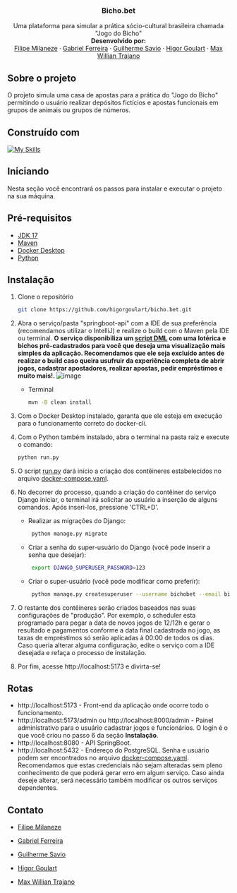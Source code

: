 <div align="center">
  <h3 align="center">Bicho.bet</h3>

  <p align="center">
    Uma plataforma para simular a prática sócio-cultural brasileira chamada "Jogo do Bicho"
    <br />
    <strong>Desenvolvido por: </strong>
    <br />
    <a href="https://github.com/phillCD">Filipe Milaneze</a>
    ·
    <a href="https://github.com/GabrielGuinzani">Gabriel Ferreira</a>
    ·
    <a href="https://github.com/guilherme-savio">Guilherme Savio</a>
    ·
    <a href="https://github.com/higorgoulart">Higor Goulart</a>
    ·
    <a href="https://github.com/MaxWillianm">Max Willian Trajano</a>
  </p>
</div>


## Sobre o projeto

O projeto simula uma casa de apostas para a prática do "Jogo do Bicho" permitindo o usuário realizar depósitos fictícios e apostas funcionais em grupos de animais ou grupos de números. 

## Construído com

[![My Skills](https://skillicons.dev/icons?i=java,spring,maven,python,django,go,react,tailwind,postgres,redis,docker)](https://skillicons.dev)

## Iniciando

Nesta seção você encontrará os passos para instalar e executar o projeto na sua máquina.

## Pré-requisitos

* <a href="https://www.oracle.com/java/technologies/javase/jdk17-readme-downloads.html">JDK 17</a>
* <a href="https://maven.apache.org/download.cgi">Maven</a>
* <a href="https://www.docker.com/products/docker-desktop/">Docker Desktop</a>
* <a href="https://www.python.org/downloads/">Python</a>

## Instalação

1. Clone o repositório
   ```sh
   git clone https://github.com/higorgoulart/bicho.bet.git
   ```
2. Abra o serviço/pasta "springboot-api" com a IDE de sua preferência (recomendamos utilizar o IntelliJ) e realize o build com o Maven pela IDE ou terminal. <strong> O serviço disponibiliza um <a href="https://github.com/higorgoulart/bicho.bet/blob/main/springboot-api/src/main/resources/data.sql">script DML<a/> com uma lotérica e bichos pré-cadastrados para você que deseja uma visualização mais simples da aplicação. Recomendamos que ele seja excluído antes de realizar o build caso queira usufruir da experiência completa de abrir jogos, cadastrar apostadores, realizar apostas, pedir empréstimos e muito mais!. </strong>
    ![image](https://github.com/higorgoulart/bicho.bet/assets/110054084/b18a5c00-94e8-4df7-95ea-d91b9840f35e)
     * Terminal
       ```sh
       mvn -B clean install
       ```

3. Com o Docker Desktop instalado, garanta que ele esteja em execução para o funcionamento correto do docker-cli.

4. Com o Python também instalado, abra o terminal na pasta raiz e execute o comando:
   ```sh
   python run.py
   ```
5. O script <a href="https://github.com/higorgoulart/bicho.bet/blob/main/run.py">run.py</a> dará início a criação dos contêineres estabelecidos no arquivo <a href="https://github.com/higorgoulart/bicho.bet/blob/main/docker-compose.yaml">docker-compose.yaml</a>.

6. No decorrer do processo, quando a criação do contêiner do serviço Django iniciar, o terminal irá solicitar ao usuário a inserção de alguns comandos. Após inseri-los, pressione 'CTRL+D'.
    * Realizar as migrações do Django:
      ```sh
       python manage.py migrate
      ```
   * Criar a senha do super-usuário do Django (você pode inserir a senha que desejar):
      ```sh
       export DJANGO_SUPERUSER_PASSWORD=123
      ```
   * Criar o super-usuário (você pode modificar como preferir):
      ```sh
       python manage.py createsuperuser --username bichobet --email bichobet.satc@gmail.com --noinput
      ```

7. O restante dos contêineres serão criados baseados nas suas configurações de "produção". Por exemplo, o scheduler esta programado para pegar a data de novos jogos de 12/12h e gerar o resultado e pagamentos conforme a data final cadastrada no jogo, as taxas de empréstimos só serão aplicadas à 00:00 de todos os dias. Caso queria alterar alguma configuração, edite o serviço com a IDE desejada e refaça o processo de instalação. 
 
8. Por fim, acesse http://localhost:5173 e divirta-se!

## Rotas

* http://localhost:5173 - Front-end da aplicação onde ocorre todo o funcionamento. 
* http://localhost:5173/admin ou http://localhost:8000/admin - Painel administrativo para o usuário cadastrar jogos e funcionários. O login é o que você criou no passo 6 da seção <strong>Instalação</strong>.
* http://localhost:8080 - API SpringBoot.
* http://localhost:5432 - Endereço do PostgreSQL. Senha e usuário podem ser encontrados no arquivo <a href="https://github.com/higorgoulart/bicho.bet/blob/main/docker-compose.yaml">docker-compose.yaml</a>. Recomendamos que estas credenciais não sejam alteradas sem pleno conhecimento de que poderá gerar erro em algum serviço. Caso ainda deseje alterar, será necessário também modificar os outros serviços dependentes.

## Contato

* <a href="https://www.linkedin.com/in/filipe-milaneze-de-aguiar-284876214/">Filipe Milaneze</a>

* <a href="https://www.linkedin.com/in/gabrielferreiraguinzani">Gabriel Ferreira</a>

* <a href="https://www.linkedin.com/in/guilhermesavio27/">Guilherme Savio</a>

* <a href="https://www.linkedin.com/in/higor-goulart-massiroli-a1354719b/">Higor Goulart</a>

* <a href="https://www.linkedin.com/in/max-willian-trajano-martins-689400234/">Max Willian Trajano</a>

